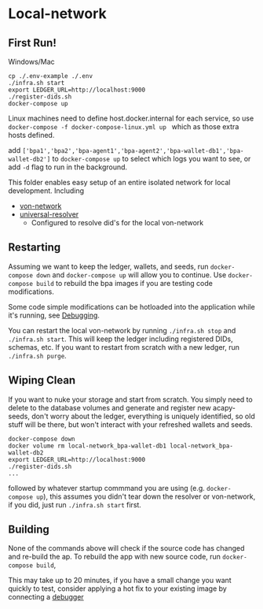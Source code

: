 # Local-network


## First Run!
Windows/Mac
```
cp ./.env-example ./.env
./infra.sh start
export LEDGER_URL=http://localhost:9000
./register-dids.sh
docker-compose up 
```

Linux machines need to define host.docker.internal for each service, so use `docker-compose -f docker-compose-linux.yml up ` which as those extra hosts defined. 

add `['bpa1','bpa2','bpa-agent1','bpa-agent2','bpa-wallet-db1','bpa-wallet-db2']` to `docker-compose up` to  select which logs you want to see, or add `-d` flag to run in the background. 


This folder enables easy setup of an entire isolated network for local development. Including

 - [von-network](https://github.com/bcgov/von-network)
 - [universal-resolver](https://github.com/decentralized-identity/universal-resolver)
    - Configured to resolve did's for the local von-network

## Restarting 
  Assuming we want to keep the ledger, wallets, and seeds, run `docker-compose down` and `docker-compose up` will allow you to continue. Use `docker-compose build` to rebuild the bpa images if you are testing code modifications. 

  Some code simple modifications can be hotloaded into the application while it's running, see [Debugging](../DEBUGGING.md). 

  You can restart the local von-network by running
  `./infra.sh stop` and
  `./infra.sh start`. This will keep the ledger including registered DIDs, schemas, etc. 
  If you want to restart from scratch with a new ledger, run
  `./infra.sh purge`.

## Wiping Clean

  If you want to nuke your storage and start from scratch. You simply need to delete to the database volumes and generate and register new acapy-seeds, don't worry about the ledger, everything is uniquely identified, so old stuff will be there, but won't interact with your refreshed wallets and seeds. 

  ```
  docker-compose down 
  docker volume rm local-network_bpa-wallet-db1 local-network_bpa-wallet-db2
  export LEDGER_URL=http://localhost:9000
  ./register-dids.sh
  ...
  ``` 
  followed by whatever startup commmand you are using (e.g. `docker-compose up`), this assumes you didn't tear down the resolver or von-network, if you did, just run `./infra.sh start` first.
  

## Building
  None of the commands above will check if the source code has changed and re-build the ap. To rebuild the app with new source code, run `docker-compose build`, 

  This may take up to 20 minutes, if you have a small change you want quickly to test, consider applying a hot fix to your existing image by connecting a [debugger](../../docs/DEBUGGING.md)
